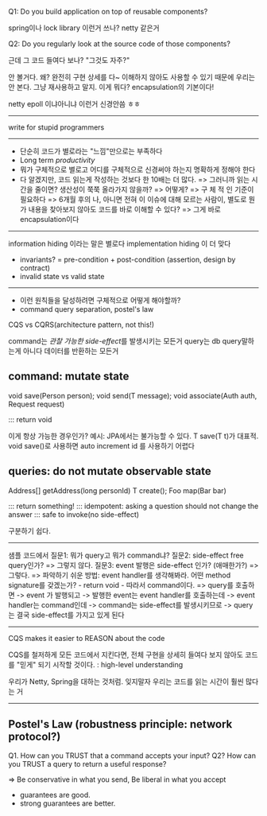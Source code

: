 Q1: Do you build application on top of reusable components?

spring이나 lock library 이런거 쓰나? netty 같은거

Q2: Do you regularly look at the source code of those components?

근데 그 코드 들여다 보나?
"그것도 자주?"

안 볼거다. 왜? 완전히 구현 상세를 다~ 이해하지 않아도 사용할 수 있기 때문에 우리는 안 본다.
그냥 재사용하고 말지.
이게 뭐다? encapsulation의 기본이다!

netty epoll 이냐아니냐 이런거 신경안씀 ㅎㅎ

-----------------



write for stupid programmers


-----------------

- 단순히 코드가 별로라는 "느낌"만으로는 부족하다
- Long term *productivity*
- 뭐가 구체적으로 별로고 어디를 구체적으로 신경써야 하는지 명확하게 정해야 한다
- 다 알겠지만, 코드 읽는게 작성하는 것보다 한 10배는 더 많다. 
  => 그러니까 읽는 시간을 줄이면? 생산성이 쭉쭉 올라가지 않을까?
  => 어떻게?
  => 구 체 적 인 기준이 필요하다
  => 6개월 후의 나, 아니면 전혀 이 이슈에 대해 모르는 사람이, 별도로 뭔가 내용을 찾아보지 않아도 코드를 바로 이해할 수 있다? => 그게 바로 encapsulation이다 
  
  
-----------------

information hiding 이라는 말은 별로다
implementation hiding 이 더 맞다


- invariants? = pre-condition + post-condition (assertion, design by contract)
- invalid state vs valid state 


-----------------
- 이런 원칙들을 달성하려면 구체적으로 어떻게 해야할까?
- command query separation, postel's law

CQS vs CQRS(architecture pattern, not this!)

command는 *관찰 가능한 side-effect*를 발생시키는 모든거
query는 db query말하는게 아니다 데이터를 반환하는 모든거

## command: mutate state
void save(Person person);
void send(T message);
void associate(Auth auth, Request request)

::: return void

이게 항상 가능한 경우인가? 
예시: JPA에서는 불가능할 수 있다. T save(T t)가 대표적. void save()로 사용하면 auto increment id 를 사용하기 어렵다


## queries: do not mutate observable state
Address[] getAddress(long personId)
T create();
Foo map(Bar bar)

::: return something!
::: idempotent: asking a question should not change the answer
::: safe to invoke(no side-effect)


구분하기 쉽다. 

-------------------------

샘플 코드에서
질문1: 뭐가 query고 뭐가 command냐?
질문2: side-effect free query인가?
   => 그렇지 않다.
질문3: event 발행은 side-effect 인가? (애매한가?)
   => 그렇다.
   => 파악하기 쉬운 방법: event handler를 생각해봐라. 어떤 method signature를 갖겠는가? - return void - 따라서 command이다.
   => query를 호출하면 -> event 가 발행되고 -> 발행한 event는 event handler를 호출하는데 -> event handler는 command인데 -> command는 side-effect를 발생시키므로 -> query는 결국 side-effect를 가지고 있게 된다



--------------------------

CQS makes it easier to REASON about the code

CQS를 철저하게 모든 코드에서 지킨다면, 
전체 구현을 상세히 들여다 보지 않아도 
코드를 "믿게" 되기 시작할 것이다. : high-level understanding

우리가 Netty, Spring을 대하는 것처럼.
잊지말자 우리는 코드를 읽는 시간이 훨씬 많다는 거


---------------------------

## Postel's Law (robustness principle: network protocol?)
Q1. How can you TRUST that a command accepts your input?
Q2? How can you TRUST a query to return a useful response?


=> Be conservative in what you send,
Be liberal in what you accept

- guarantees are good.
- strong guarantees are better.




























































